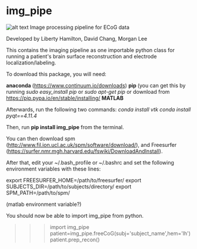 # img_pipe
![alt text](https://github.com/ChangLabUcsf/img_pipe/raw/master/icons/leftbrain_blackbg.png "img_pipe") Image processing pipeline for ECoG data

Developed by Liberty Hamilton, David Chang, Morgan Lee

This contains the imaging pipeline as one importable python class for running a patient's
brain surface reconstruction and electrode localization/labeling.

To download this package, you will need:

<b> anaconda </b> (https://www.continuum.io/downloads)
<b> pip </b> (you can get this by running <i>sudo easy_install pip</i> or <i>sudo apt-get pip</i> or download from https://pip.pypa.io/en/stable/installing/
<b> MATLAB </b>

Afterwards, run the following two commands:
<i>conda install vtk</i>
<i>conda install pyqt==4.11.4</i>

Then, run <b>pip install img_pipe</b> from the terminal. 

You can then download spm (http://www.fil.ion.ucl.ac.uk/spm/software/download/), and Freesurfer (https://surfer.nmr.mgh.harvard.edu/fswiki/DownloadAndInstall). 

After that, edit your ~/.bash_profile or ~/.bashrc and set the following environment variables with these lines:

export FREESURFER_HOME=/path/to/freesurfer/
export SUBJECTS_DIR=/path/to/subjects/directory/
export SPM_PATH=/path/to/spm/

(matlab environment variable?)

You should now be able to import img_pipe from python. 

>>> import img_pipe
>>> patient=img_pipe.freeCoG(subj='subject_name',hem='lh')
>>> patient.prep_recon()



